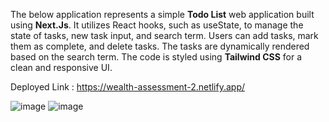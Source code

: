 The below application represents a simple **Todo List** web application built using **Next.Js**. It utilizes React hooks, such as useState, to manage the state of tasks, new task input, and search term. Users can add tasks, mark them as complete, and delete tasks. The tasks are dynamically rendered based on the search term. The code is styled using **Tailwind CSS** for a clean and responsive UI.

Deployed Link : https://wealth-assessment-2.netlify.app/ 

![image](https://github.com/lchetanlc/wealthup-assessment-2/assets/81949498/f7170f78-8893-4874-a8e0-599feb51f83e)
![image](https://github.com/lchetanlc/wealthup-assessment-2/assets/81949498/a79c3403-0aa3-4ba5-8a88-c9539b99111d)

